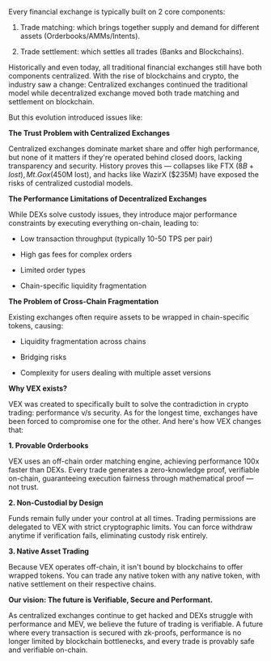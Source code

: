 Every financial exchange is typically built on 2 core components:

1. Trade matching: which brings together supply and demand for different assets (Orderbooks/AMMs/Intents).

2. Trade settlement: which settles all trades (Banks and Blockchains). 

Historically and even today, all traditional financial exchanges still have both components centralized. With the rise of blockchains and crypto, the industry saw a change: Centralized exchanges continued the traditional model while decentralized exchange moved both trade matching and settlement on blockchain.  

But this evolution introduced issues like: 

**The Trust Problem with Centralized Exchanges**

Centralized exchanges dominate market share and offer high performance, but none of it matters if they're operated behind closed doors, lacking transparency and security. History proves this — collapses like FTX ($8B+ lost), Mt. Gox ($450M lost), and hacks like WazirX ($235M) have exposed the risks of centralized custodial models.

**The Performance Limitations of Decentralized Exchanges**

While DEXs solve custody issues, they introduce major performance constraints by executing everything on-chain, leading to:

- Low transaction throughput (typically 10-50 TPS per pair)

- High gas fees for complex orders

- Limited order types

- Chain-specific liquidity fragmentation

**The Problem of Cross-Chain Fragmentation**

Existing exchanges often require assets to be wrapped in chain-specific tokens, causing:

- Liquidity fragmentation across chains

- Bridging risks

- Complexity for users dealing with multiple asset versions

**Why VEX exists?**

VEX was created to specifically built to solve the contradiction in crypto trading: performance v/s security. As for the longest time, exchanges have been forced to compromise one for the other. And here's how VEX changes that:  

**1. Provable Orderbooks**

VEX uses an off-chain order matching engine, achieving performance 100x faster than DEXs. Every trade generates a zero-knowledge proof, verifiable on-chain, guaranteeing execution fairness through mathematical proof — not trust.

**2. Non-Custodial by Design**

Funds remain fully under your control at all times. Trading permissions are delegated to VEX with strict cryptographic limits. You can force withdraw anytime if verification fails, eliminating custody risk entirely.

**3. Native Asset Trading**

Because VEX operates off-chain, it isn't bound by blockchains to offer wrapped tokens. You can trade any native token with any native token, with native settlement on their respective chains.

**Our vision: The future is Verifiable, Secure and Performant.**

As centralized exchanges continue to get hacked and DEXs struggle with performance and MEV, we believe the future of trading is verifiable. A future where every transaction is secured with zk-proofs, performance is no longer limited by blockchain bottlenecks, and every trade is provably safe and verifiable on-chain.
